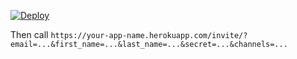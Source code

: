 
[![Deploy](https://www.herokucdn.com/deploy/button.png)](https://heroku.com/deploy?template=https://github.com/lexoyo/slack-helper/tree/master)

Then call `https://your-app-name.herokuapp.com/invite/?email=...&first_name=...&last_name=...&secret=...&channels=...`
